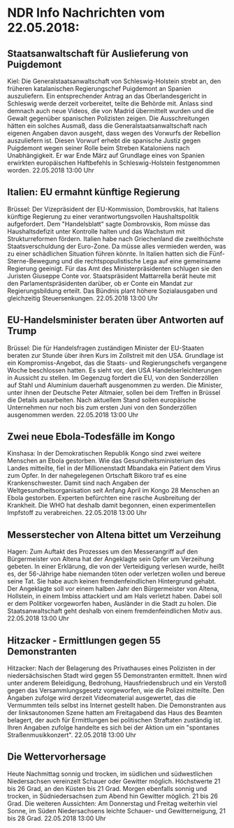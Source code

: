 # NDR Info Nachrichten vom 22.05.2018:


## Staatsanwaltschaft für Auslieferung von Puigdemont
Kiel: Die Generalstaatsanwaltschaft von Schleswig-Holstein strebt an, den früheren katalanischen Regierungschef Puigdemont an Spanien auszuliefern. Ein entsprechender Antrag an das Oberlandesgericht in Schleswig werde derzeit vorbereitet, teilte die Behörde mit. Anlass sind demnach auch neue Videos, die von Madrid übermittelt wurden und die Gewalt gegenüber spanischen Polizisten zeigen. Die Ausschreitungen hätten ein solches Ausmaß, dass die Generalstaatsanwaltschaft nach eigenen Angaben davon ausgeht, dass wegen des Vorwurfs der Rebellion auszuliefern ist. Diesen Vorwurf erhebt die spanische Justiz gegen Puigdemont wegen seiner Rolle beim Streben Kataloniens nach Unabhängigkeit. Er war Ende März auf Grundlage eines von Spanien erwirkten europäischen Haftbefehls in Schleswig-Holstein festgenommen worden. 22.05.2018 13:00 Uhr 

## Italien: EU ermahnt künftige Regierung
Brüssel: Der Vizepräsident der EU-Kommission, Dombrovskis, hat Italiens künftige Regierung zu einer verantwortungsvollen Haushaltspolitik aufgefordert. Dem "Handelsblatt" sagte Dombrovskis, Rom müsse das Haushaltsdefizit unter Kontrolle halten und das Wachstum mit Strukturreformen fördern. Italien habe nach Griechenland die zweithöchste Staatsverschuldung der Euro-Zone. Da müsse alles vermieden werden, was zu einer schädlichen Situation führen könnte. In Italien hatten sich die Fünf-Sterne-Bewegung und die rechtspopulistische Lega auf eine gemeinsame Regierung geeinigt. Für das Amt des Ministerpräsidenten schlugen sie den Juristen Giuseppe Conte vor. Staatspräsident Mattarrella berät heute mit den Parlamentspräsidenten darüber, ob er Conte ein Mandat zur Regierungsbildung erteilt. Das Bündnis plant höhere Sozialausgaben und gleichzeitig Steuersenkungen. 22.05.2018 13:00 Uhr 

## EU-Handelsminister beraten über Antworten auf Trump
Brüssel:	Die für Handelsfragen zuständigen Minister der EU-Staaten beraten zur Stunde über ihren Kurs im Zollstreit mit den USA. Grundlage ist ein Kompromiss-Angebot, das die Staats- und Regierungschefs vergangene Woche beschlossen hatten. Es sieht vor, den USA Handelserleichterungen in Aussicht zu stellen. Im Gegenzug fordert die EU, von den Sonderzöllen auf Stahl und Aluminium dauerhaft ausgenommen zu werden. Die Minister, unter ihnen der Deutsche Peter Altmaier, sollen bei dem Treffen in Brüssel die Details ausarbeiten. Nach aktuellem Stand sollen europäische Unternehmen nur noch bis zum ersten Juni von den Sonderzöllen ausgenommen werden. 22.05.2018 13:00 Uhr 

## Zwei neue Ebola-Todesfälle im Kongo
Kinshasa: In der Demokratischen Republik Kongo sind zwei weitere Menschen an Ebola gestorben. Wie das Gesundheitsministerium des Landes mitteilte, fiel in der Millionenstadt Mbandaka ein Patient dem Virus zum Opfer. In der nahegelegenen Ortschaft Bikoro traf es eine Krankenschwester. Damit sind nach Angaben der Weltgesundheitsorganisation seit Anfang April im Kongo 28 Menschen an Ebola gestorben. Experten befürchten eine rasche Ausbreitung der Krankheit. Die WHO hat deshalb damit begonnen, einen experimentellen Impfstoff zu verabreichen. 22.05.2018 13:00 Uhr 

## Messerstecher von Altena bittet um Verzeihung
Hagen: Zum Auftakt des Prozesses um den Messerangriff auf den Bürgermeister von Altena hat der Angeklagte sein Opfer um Verzeihung gebeten. In einer Erklärung, die von der Verteidigung verlesen wurde, heißt es, der 56-Jährige habe niemanden töten oder verletzen wollen und bereue seine Tat. Sie habe auch keinen fremdenfeindlichen Hintergrund gehabt. Der Angeklagte soll vor einem halben Jahr den Bürgermeister von Altena, Hollstein, in einem Imbiss attackiert und am Hals verletzt haben. Dabei soll er dem Politiker vorgeworfen haben, Ausländer in die Stadt zu holen. Die Staatsanwaltschaft geht deshalb von einem fremdenfeindlichen Motiv aus. 22.05.2018 13:00 Uhr 

## Hitzacker - Ermittlungen gegen 55 Demonstranten
Hitzacker: Nach der Belagerung des Privathauses eines Polizisten in der niedersächsischen Stadt wird gegen 55 Demonstranten ermittelt. Ihnen wird unter anderem Beleidigung, Bedrohung, Hausfriedensbruch und ein Verstoß gegen das Versammlungsgesetz vorgeworfen, wie die Polizei mitteilte. Den Angaben zufolge wird derzeit Videomaterial ausgewertet, das die Vermummten teils selbst ins Internet gestellt haben. Die Demonstranten aus der linksautonomen Szene hatten am Freitagabend das Haus des Beamten belagert, der auch für Ermittlungen bei politischen Straftaten zuständig ist. Ihren Angaben zufolge handelte es sich bei der Aktion um ein "spontanes Straßenmusikkonzert". 22.05.2018 13:00 Uhr 

## Die Wettervorhersage
Heute Nachmittag sonnig und trocken, im südlichen und südwestlichen Niedersachsen vereinzelt Schauer oder Gewitter möglich. Höchstwerte 21 bis 26 Grad, an den Küsten bis 21 Grad. Morgen ebenfalls sonnig und trocken, in Südniedersachsen zum Abend hin Gewitter möglich. 21 bis 26 Grad. Die weiteren Aussichten: Am Donnerstag und Freitag weiterhin viel Sonne, im Süden Niedersachsens leichte Schauer- und Gewitterneigung,
21 bis 28 Grad. 22.05.2018 13:00 Uhr 
